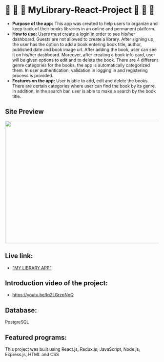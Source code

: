 
# :book: :book: :book: MyLibrary-React-Project :book: :book: :book:
* **Purpose of the app:** 
   This app was created to help users to organize and keep track of their books libraries in an online and permanent platform.
* **How to use:**
   Users must create a login in order to see his/her dashboard. Guests are not allowed to create a library. After signing up, the user has the option to add a book entering book title, author, published date and book image url. After adding the book, user can see it on his/her dashboard. Moreover, after creating a book info card, user will be given options to edit and to delete the book. There are 4 different genre categories for the books, the app is automatically categorized them. In user authentication, validation in logging in and registering process is provided.
* **Features on the app:**
    User is able to add, edit and delete the books. There are certain categories where user can find the book by its genre. In addition, in the search bar, user is able to make a search by the book title.  

## Site Preview

<img src="MyLibrary.png" height="400px" width="600px">
   
## Live link: 
- ["MY LIBRARY APP"](http://beap.surge.sh/)

## Introduction video of the project: 
- https://youtu.be/Iq2LGrzpNpQ

## Database: 
PostgreSQL

## Featured programs: 
This project was built using React.js, Redux.js, JavaScript, Node.js, Express.js, HTML and CSS

    
